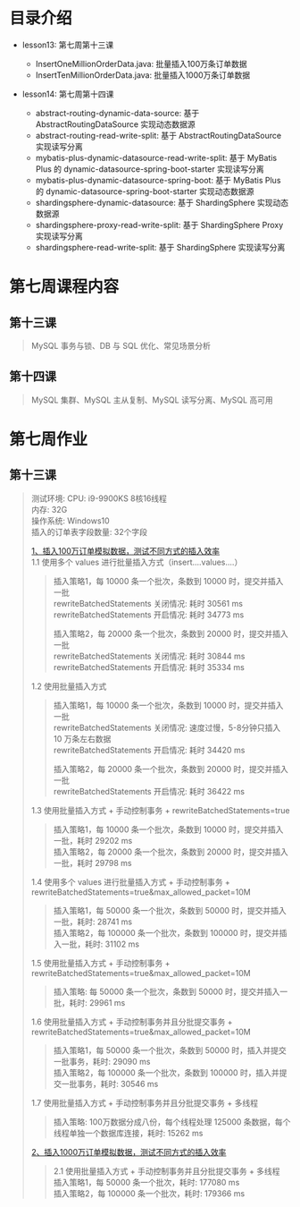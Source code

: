 # 目录介绍
- lesson13: 第七周第十三课
  - InsertOneMillionOrderData.java: 批量插入100万条订单数据
  - InsertTenMillionOrderData.java: 批量插入1000万条订单数据

- lesson14: 第七周第十四课
  - abstract-routing-dynamic-data-source: 基于 AbstractRoutingDataSource 实现动态数据源
  - abstract-routing-read-write-split: 基于 AbstractRoutingDataSource 实现读写分离
  - mybatis-plus-dynamic-datasource-read-write-split: 基于 MyBatis Plus 的 dynamic-datasource-spring-boot-starter 实现读写分离
  - mybatis-plus-dynamic-datasource-spring-boot: 基于 MyBatis Plus 的 dynamic-datasource-spring-boot-starter 实现动态数据源
  - shardingsphere-dynamic-datasource: 基于 ShardingSphere 实现动态数据源
  - shardingsphere-proxy-read-write-split: 基于 ShardingSphere Proxy 实现读写分离
  - shardingsphere-read-write-split: 基于 ShardingSphere 实现读写分离

# 第七周课程内容
## 第十三课
> MySQL 事务与锁、DB 与 SQL 优化、常见场景分析
## 第十四课
> MySQL 集群、MySQL 主从复制、MySQL 读写分离、MySQL 高可用

# 第七周作业
## 第十三课
> 测试环境:
>   CPU: i9-9900KS 8核16线程     
>   内存: 32G    
>   操作系统: Windows10   
> 插入的订单表字段数量: 32个字段
>
> [1、插入100万订单模拟数据，测试不同方式的插入效率](https://github.com/WebbDong/JAVA-01/blob/main/Week_07/lesson13/src/main/java/lesson13/InsertOneMillionOrderData.java)    
> 1.1 使用多个 values 进行批量插入方式（insert....values....）    
>> 插入策略1，每 10000 条一个批次，条数到 10000 时，提交并插入一批    
>> rewriteBatchedStatements 关闭情况: 耗时 30561 ms    
>> rewriteBatchedStatements 开启情况: 耗时 34773 ms
>> 
>> 插入策略2，每 20000 条一个批次，条数到 20000 时，提交并插入一批      
>> rewriteBatchedStatements 关闭情况: 耗时 30844 ms     
>> rewriteBatchedStatements 开启情况: 耗时 35334 ms     
> 
> 1.2 使用批量插入方式      
>> 插入策略1，每 10000 条一个批次，条数到 10000 时，提交并插入一批     
>> rewriteBatchedStatements 关闭情况: 速度过慢，5-8分钟只插入 10 万条左右数据     
>> rewriteBatchedStatements 开启情况: 耗时 34420 ms   
>> 
>> 插入策略2，每 20000 条一个批次，条数到 20000 时，提交并插入一批       
>> rewriteBatchedStatements 开启情况: 耗时 36422 ms     
> 
> 1.3 使用批量插入方式 + 手动控制事务 + rewriteBatchedStatements=true        
>> 插入策略1，每 10000 条一个批次，条数到 10000 时，提交并插入一批，耗时 29202 ms       
>> 插入策略2，每 20000 条一个批次，条数到 20000 时，提交并插入一批，耗时 29798 ms        
> 
> 1.4 使用多个 values 进行批量插入方式 + 手动控制事务 + rewriteBatchedStatements=true&max_allowed_packet=10M       
>> 插入策略1，每 50000 条一个批次，条数到 50000 时，提交并插入一批，耗时: 28741 ms         
>> 插入策略2，每 100000 条一个批次，条数到 100000 时，提交并插入一批，耗时: 31102 ms           
> 
> 1.5 使用批量插入方式 + 手动控制事务 + rewriteBatchedStatements=true&max_allowed_packet=10M           
>> 插入策略: 每 50000 条一个批次，条数到 50000 时，提交并插入一批，耗时: 29961 ms          
> 
> 1.6 使用批量插入方式 + 手动控制事务并且分批提交事务 + rewriteBatchedStatements=true&max_allowed_packet=10M        
>> 插入策略1，每 50000 条一个批次，条数到 50000 时，插入并提交一批事务，耗时: 29090 ms         
>> 插入策略2，每 100000 条一个批次，条数到 100000 时，插入并提交一批事务，耗时: 30546 ms    
> 
> 1.7 使用批量插入方式 + 手动控制事务并且分批提交事务 + 多线程       
>> 插入策略: 100万数据分成八份，每个线程处理 125000 条数据，每个线程单独一个数据库连接，耗时: 15262 ms      
> 
> [2、插入1000万订单模拟数据，测试不同方式的插入效率](https://github.com/WebbDong/JAVA-01/blob/main/Week_07/lesson13/src/main/java/lesson13/InsertTenMillionOrderData.java)    
>> 2.1 使用批量插入方式 + 手动控制事务并且分批提交事务 + 多线程      
>> 插入策略1，每 50000 条一个批次，耗时: 177080 ms          
>> 插入策略2，每 100000 条一个批次，耗时: 179366 ms      
